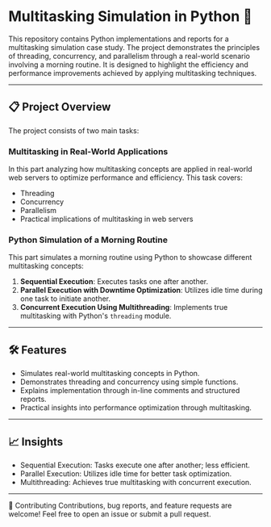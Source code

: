 # Multitasking Simulation in Python 🚀  

This repository contains Python implementations and reports for a multitasking simulation case study. The project demonstrates the principles of threading, concurrency, and parallelism through a real-world scenario involving a morning routine. It is designed to highlight the efficiency and performance improvements achieved by applying multitasking techniques.

---

## 📋 Project Overview  

The project consists of two main tasks:  

###  Multitasking in Real-World Applications  
In this part analyzing how multitasking concepts are applied in real-world web servers to optimize performance and efficiency. This task covers:  
- Threading  
- Concurrency  
- Parallelism  
- Practical implications of multitasking in web servers  

###  Python Simulation of a Morning Routine  
This part simulates a morning routine using Python to showcase different multitasking concepts:  
1. **Sequential Execution**: Executes tasks one after another.  
2. **Parallel Execution with Downtime Optimization**: Utilizes idle time during one task to initiate another.  
3. **Concurrent Execution Using Multithreading**: Implements true multitasking with Python's `threading` module.  

---

## 🛠 Features  

- Simulates real-world multitasking concepts in Python.  
- Demonstrates threading and concurrency using simple functions.  
- Explains implementation through in-line comments and structured reports.  
- Practical insights into performance optimization through multitasking.  

---

## 📈 Insights

- Sequential Execution: Tasks execute one after another; less efficient.
- Parallel Execution: Utilizes idle time for better task optimization.
- Multithreading: Achieves true multitasking with concurrent execution.

---

🤝 Contributing
Contributions, bug reports, and feature requests are welcome! Feel free to open an issue or submit a pull request.
